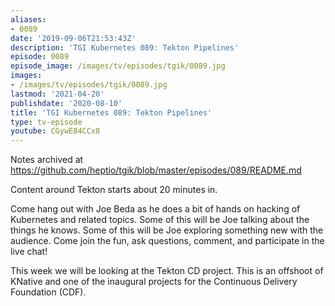 ```yaml
---
aliases:
- 0089
date: '2019-09-06T21:53:43Z'
description: 'TGI Kubernetes 089: Tekton Pipelines'
episode: 0089
episode_image: /images/tv/episodes/tgik/0089.jpg
images:
- /images/tv/episodes/tgik/0089.jpg
lastmod: '2021-04-20'
publishdate: '2020-08-10'
title: 'TGI Kubernetes 089: Tekton Pipelines'
type: tv-episode
youtube: CGywE84CCx8
---
```


Notes archived at https://github.com/heptio/tgik/blob/master/episodes/089/README.md

Content around Tekton starts about 20 minutes in.

Come hang out with Joe Beda as he does a bit of hands on hacking of Kubernetes and related topics. Some of this will be Joe talking about the things he knows. Some of this will be Joe exploring something new with the audience. Come join the fun, ask questions, comment, and participate in the live chat!

This week we will be looking at the Tekton CD project.  This is an offshoot of KNative and one of the inaugural projects for the Continuous Delivery Foundation (CDF).
